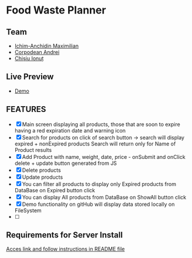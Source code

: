 # Food Waste Planner

## Team
- [Ichim-Anchidin Maximilian](https://github.com/max-anchidin/)
- [Corpodean Andrei](https://github.com/ACorpodean)
- [Chișiu Ionuț](https://github.com/IonussCh)

## Live Preview
- [Demo](https://acorpodean.github.io/Food-Waste-Planner/)


## FEATURES

- [x] Main screen displaying all products, those that are soon to expire having a red expiration date and warning icon
- [x] Search for products on click of search button -> search will display expired + nonExpired products
     Search will return only for Name of Product results
- [x] Add Product with name, weight, date, price - onSubmit and onClick  
     delete + update button generated from JS
- [x] Delete products
- [x] Update products
- [x] You can filter all products to display only Expired products from DataBase on Expired button click
- [x] You can display All products from DataBase on ShowAll button click
- [x] Demo functionality on gitHub will display data stored locally on FileSystem
- [ ] 

##  Requirements for Server Install

[Acces link and follow instructions in README file](https://github.com/ACorpodean/node-api.git)






